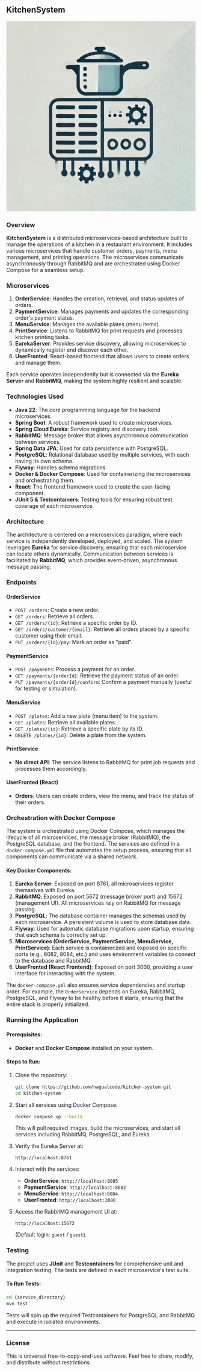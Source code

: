 ## KitchenSystem

![KitchenSystem Logo](logo.png)

### Overview

**KitchenSystem** is a distributed microservices-based architecture built to manage the operations of a kitchen in a restaurant environment. It includes various microservices that handle customer orders, payments, menu management, and printing operations. The microservices communicate asynchronously through RabbitMQ and are orchestrated using Docker Compose for a seamless setup.

### Microservices

1. **OrderService**: Handles the creation, retrieval, and status updates of orders.
2. **PaymentService**: Manages payments and updates the corresponding order's payment status.
3. **MenuService**: Manages the available plates (menu items).
4. **PrintService**: Listens to RabbitMQ for print requests and processes kitchen printing tasks.
5. **EurekaServer**: Provides service discovery, allowing microservices to dynamically register and discover each other.
6. **UserFronted**: React-based frontend that allows users to create orders and manage them.

Each service operates independently but is connected via the **Eureka Server** and **RabbitMQ**, making the system highly resilient and scalable.

### Technologies Used

- **Java 22**: The core programming language for the backend microservices.
- **Spring Boot**: A robust framework used to create microservices.
- **Spring Cloud Eureka**: Service registry and discovery tool.
- **RabbitMQ**: Message broker that allows asynchronous communication between services.
- **Spring Data JPA**: Used for data persistence with PostgreSQL.
- **PostgreSQL**: Relational database used by multiple services, with each having its own schema.
- **Flyway**: Handles schema migrations.
- **Docker & Docker Compose**: Used for containerizing the microservices and orchestrating them.
- **React**: The frontend framework used to create the user-facing component.
- **JUnit 5 & Testcontainers**: Testing tools for ensuring robust test coverage of each microservice.

### Architecture

The architecture is centered on a microservices paradigm, where each service is independently developed, deployed, and scaled. The system leverages **Eureka** for service discovery, ensuring that each microservice can locate others dynamically. Communication between services is facilitated by **RabbitMQ**, which provides event-driven, asynchronous message passing.

### Endpoints

#### OrderService
- `POST /orders`: Create a new order.
- `GET /orders`: Retrieve all orders.
- `GET /orders/{id}`: Retrieve a specific order by ID.
- `GET /orders/customer/{email}`: Retrieve all orders placed by a specific customer using their email.
- `PUT /orders/{id}/pay`: Mark an order as "paid".

#### PaymentService
- `POST /payments`: Process a payment for an order.
- `GET /payments/{orderId}`: Retrieve the payment status of an order.
- `PUT /payments/{orderId}/confirm`: Confirm a payment manually (useful for testing or simulation).

#### MenuService
- `POST /plates`: Add a new plate (menu item) to the system.
- `GET /plates`: Retrieve all available plates.
- `GET /plates/{id}`: Retrieve a specific plate by its ID.
- `DELETE /plates/{id}`: Delete a plate from the system.

#### PrintService
- **No direct API**: The service listens to RabbitMQ for print job requests and processes them accordingly.

#### UserFronted (React)
- **Orders**: Users can create orders, view the menu, and track the status of their orders.

### Orchestration with Docker Compose

The system is orchestrated using Docker Compose, which manages the lifecycle of all microservices, the message broker (RabbitMQ), the PostgreSQL database, and the frontend. The services are defined in a `docker-compose.yml` file that automates the setup process, ensuring that all components can communicate via a shared network.

#### Key Docker Components:
1. **Eureka Server**: Exposed on port 8761, all microservices register themselves with Eureka.
2. **RabbitMQ**: Exposed on port 5672 (message broker port) and 15672 (management UI). All microservices rely on RabbitMQ for message passing.
3. **PostgreSQL**: The database container manages the schemas used by each microservice. A persistent volume is used to store database data.
4. **Flyway**: Used for automatic database migrations upon startup, ensuring that each schema is correctly set up.
5. **Microservices (OrderService, PaymentService, MenuService, PrintService)**: Each service is containerized and exposed on specific ports (e.g., 8082, 8084, etc.) and uses environment variables to connect to the database and RabbitMQ.
6. **UserFronted (React Frontend)**: Exposed on port 3000, providing a user interface for interacting with the system.

The `docker-compose.yml` also ensures service dependencies and startup order. For example, the `OrderService` depends on Eureka, RabbitMQ, PostgreSQL, and Flyway to be healthy before it starts, ensuring that the entire stack is properly initialized.

### Running the Application

#### Prerequisites:
- **Docker** and **Docker Compose** installed on your system.

#### Steps to Run:
1. Clone the repository:
   ```bash
   git clone https://github.com/nagualcode/kitchen-system.git
   cd kitchen-system
   ```
2. Start all services using Docker Compose:
   ```bash
   docker compose up --build
   ```
   This will pull required images, build the microservices, and start all services including RabbitMQ, PostgreSQL, and Eureka.

3. Verify the Eureka Server at:
   ```
   http://localhost:8761
   ```

4. Interact with the services:
   - **OrderService**: `http://localhost:8085`
   - **PaymentService**: `http://localhost:8082`
   - **MenuService**: `http://localhost:8084`
   - **UserFronted**: `http://localhost:3000`

5. Access the RabbitMQ management UI at:
   ```
   http://localhost:15672
   ```
   (Default login: `guest` / `guest`).

### Testing

The project uses **JUnit** and **Testcontainers** for comprehensive unit and integration testing. The tests are defined in each microservice's test suite.

#### To Run Tests:
```bash
cd {service_directory}
mvn test
```
Tests will spin up the required Testcontainers for PostgreSQL and RabbitMQ and execute in isolated environments.

---

### License

This is universal free-to-copy-and-use software. Feel free to share, modify, and distribute without restrictions.
